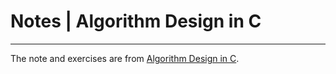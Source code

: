 # Notes | Algorithm Design in C 
---
The note and exercises are from [Algorithm Design in C](https://www.ime.usp.br/~pf/algorithms/).
